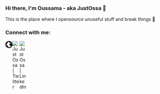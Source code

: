 ### Hi there, I'm Oussama - aka JustOssa 👋

This is the place where I opensource unuseful stuff and break things 🤣


### Connect with me:

[<img align="left" alt="JustOssa | Website" width="22px" src="https://raw.githubusercontent.com/iconic/open-iconic/master/svg/globe.svg" />][website]
[<img align="left" alt="JustOssa | Twitter" width="22px" src="https://cdn.jsdelivr.net/npm/simple-icons@v3/icons/twitter.svg" />][twitter]
[<img align="left" alt="JustOssa | LinkedIn" width="22px" src="https://cdn.jsdelivr.net/npm/simple-icons@v3/icons/linkedin.svg" />][linkedin]


[website]: https://regasse.com
[twitter]: https://twitter.com/JustOBot
[linkedin]: https://www.linkedin.com/in/rgsoussama/
